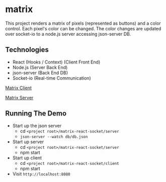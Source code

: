 # matrix

This project renders a matrix of pixels (represented as buttons) and a color control. Each pixel's color can be changed. The color changes are updated over socket-io to a node.js server accessing json-server DB.

## Technologies

- React (Hooks / Context) (Client Front End)
- Node.js (Server Back End)
- json-server (Back End DB)
- Socket-io (Real-time Communication)

[Matrix Client](client/README.md)

[Matrix Server](server/README.md)

## Running The Demo

- Start up the json server
  - cd `<project root>/matrix-react-socket/server`
  - `json-server --watch db/db.json`
- Start up server
  - cd `<project root>/matrix-react-socket/server`
  - npm start
- Start up client
  - cd `<project root>/matrix-react-socket/client`
  - npm start
- Visit `http://localhost:8080`
